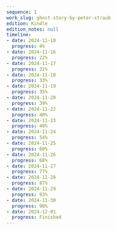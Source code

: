 ```yaml
---
sequence: 1
work_slug: ghost-story-by-peter-straub
edition: Kindle
edition_notes: null
timeline:
- date: 2024-11-10
  progress: 4%
- date: 2024-11-16
  progress: 22%
- date: 2024-11-17
  progress: 31%
- date: 2024-11-18
  progress: 33%
- date: 2024-11-19
  progress: 35%
- date: 2024-11-20
  progress: 39%
- date: 2024-11-22
  progress: 40%
- date: 2024-11-23
  progress: 49%
- date: 2024-11-24
  progress: 54%
- date: 2024-11-25
  progress: 60%
- date: 2024-11-26
  progress: 68%
- date: 2024-11-27
  progress: 77%
- date: 2024-11-28
  progress: 87%
- date: 2024-11-29
  progress: 93%
- date: 2024-11-30
  progress: 98%
- date: 2024-12-01
  progress: Finished
---
```


